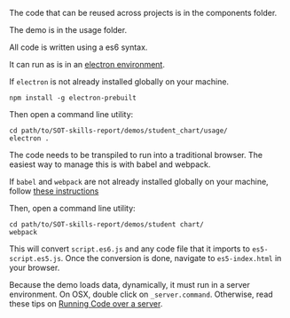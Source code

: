 The code that can be reused across projects is in the components folder. 

The demo is in the usage folder. 

All code is written using a es6 syntax. 

It can run as is in an [electron environment](https://github.com/atom/electron). 

If `electron` is not already installed globally on your machine. 
    
    npm install -g electron-prebuilt

Then open a command line utility: 
    
    cd path/to/SOT-skills-report/demos/student_chart/usage/
    electron .

The code needs to be transpiled to run into a traditional browser. The easiest way to manage this is with babel and webpack. 

If `babel` and `webpack` are not already installed globally on your machine, follow [these instructions](http://www.2ality.com/2015/04/webpack-es6.html)

Then, open a command line utility: 
    
    cd path/to/SOT-skills-report/demos/student chart/
    webpack

This will convert `script.es6.js` and any code file that it imports to `es5-script.es5.js`. Once the conversion is done, navigate to `es5-index.html` in your browser.

Because the demo loads data, dynamically, it must run in a server environment. On OSX, double click on `_server.command`. Otherwise, read these tips on [Running Code over a server](https://github.com/widged/data-for-good/wiki/Coding-::-d3js).
